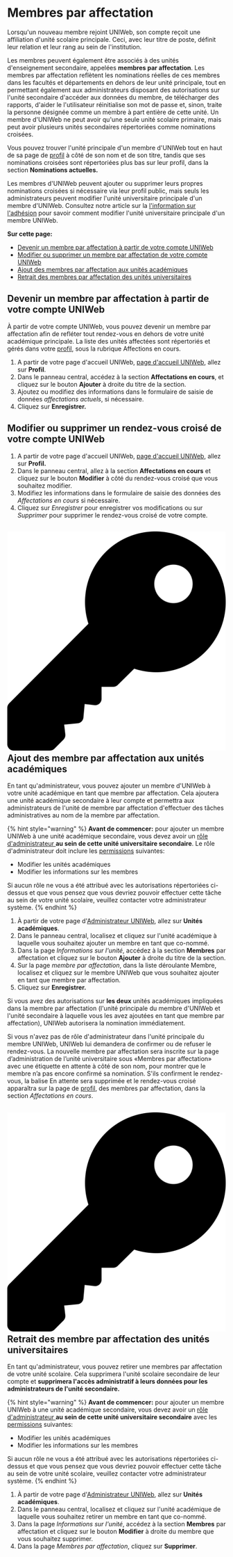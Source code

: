 # Membres par affectation

Lorsqu'un nouveau membre rejoint UNIWeb, son compte reçoit une affiliation d'unité scolaire principale. Ceci, avec leur titre de poste, définit leur relation et leur rang au sein de l'institution.

Les membres peuvent également être associés à des unités d'enseignement secondaire, appelées **membres par affectation**. Les membres par affectation reflètent les nominations réelles de ces membres dans les facultés et départements en dehors de leur unité principale, tout en permettant également aux administrateurs disposant des autorisations sur l'unité secondaire d'accéder aux données du membre, de télécharger des rapports, d'aider le l'utilisateur réinitialise son mot de passe et, sinon, traite la personne désignée comme un membre à part entière de cette unité. Un membre d'UNIWeb ne peut avoir qu'une seule unité scolaire primaire, mais peut avoir plusieurs unités secondaires répertoriées comme nominations croisées.

Vous pouvez trouver l'unité principale d'un membre d'UNIWeb tout en haut de sa page de [profil](../../networking-on-uniweb/filling-out-your-public-profile.md) à côté de son nom et de son titre, tandis que ses nominations croisées sont répertoriées plus bas sur leur profil, dans la section **Nominations actuelles.**

Les membres d'UNIWeb peuvent ajouter ou supprimer leurs propres nominations croisées si nécessaire via leur profil public, mais seuls les administrateurs peuvent modifier l'unité universitaire principale d'un membre d'UNIWeb. Consultez notre article sur la [l'information sur l'adhésion](../account-management/member-account-information.md#editing-the-account-information-of-other-uniweb-members) pour savoir comment modifier l'unité universitaire principale d'un membre UNIWeb.

**Sur cette page:**

* [Devenir un membre par affectation à partir de votre compte UNIWeb](cross-appointments.md#adding-a-cross-appointment-to-your-uniweb-account)
* [Modifier ou supprimer un membre par affectation de votre compte UNIWeb](cross-appointments.md#editing-or-deleting-a-cross-appointment-from-your-uniweb-account)
* [Ajout des membres par affectation aux unités académiques](cross-appointments.md#adding-cross-appointees-to-academic-units)
* [Retrait des membres par affectation des unités universitaires ](cross-appointments.md#removing-cross-appointees-from-academic-units)

## **Devenir un membre par affectation à partir de votre compte UNIWeb**

À partir de votre compte UNIWeb, vous pouvez devenir un membre par affectation afin de refléter tout rendez-vous en dehors de votre unité académique principale. La liste des unités affectées sont répertoriés et gérés dans votre [profil](../../networking-on-uniweb/filling-out-your-public-profile.md), sous la rubrique Affections en cours.

1. A partir de votre page d'accueil UNIWeb, [page d'accueil UNIWeb](../../navigating-uniweb/the-home-page.md), allez sur **Profil**.
2. Dans le panneau central, accédez à la section **Affectations en cours**, et cliquez sur le bouton **Ajouter** à droite du titre de la section.
3. Ajoutez ou modifiez des informations dans le formulaire de saisie de données _affectations actuels_, si nécessaire.
4. Cliquez sur **Enregistrer.**

## **Modifier ou supprimer un rendez-vous croisé de votre compte UNIWeb**

1. A partir de votre page d'accueil UNIWeb, [page d'accueil UNIWeb](../../navigating-uniweb/the-home-page.md), allez sur **Profil.**
2. Dans le panneau central, allez à la section **Affectations en cours** et cliquez sur le bouton **Modifier** à côté du rendez-vous croisé que vous souhaitez modifier.
3. Modifiez les informations dans le formulaire de saisie des données des _Affectations en cours_ si nécessaire.
4. Cliquez sur _Enregistrer_ pour enregistrer vos modifications ou sur _Supprimer_ pour supprimer le rendez-vous croisé de votre compte.

## ![](../../.gitbook/assets/key%20%281%29.svg) **Ajout des membre par affectation aux unités académiques**

En tant qu'administrateur, vous pouvez ajouter un membre d'UNIWeb à votre unité académique en tant que membre par affectation. Cela ajoutera une unité académique secondaire à leur compte et permettra aux administrateurs de l'unité de membre par affectation d'effectuer des tâches administratives au nom de la membre par affectation.

{% hint style="warning" %}
**Avant de commencer:** pour ajouter un membre UNIWeb à une unité académique secondaire, vous devez avoir un [rôle d'administrateur ](../access-control/managing-administrator-roles-and-permissions.md)**au sein de cette unité universitaire secondaire**. Le rôle d'administrateur doit inclure les [permissions](../access-control/managing-administrator-roles-and-permissions.md#administrator-permissions) suivantes:

* Modifier les unités académiques
* Modifier les informations sur les membres

Si aucun rôle ne vous a été attribué avec les autorisations répertoriées ci-dessus et que vous pensez que vous devriez pouvoir effectuer cette tâche au sein de votre unité scolaire, veuillez contacter votre administrateur système.
{% endhint %}

1. À partir de votre page d'[Administrateur UNIWeb](../../navigating-uniweb/the-administration-page.md), allez sur **Unités académiques**. 
2. Dans le panneau central, localisez et cliquez sur l'unité académique à laquelle vous souhaitez ajouter un membre en tant que co-nommé.
3. Dans la page _Informations sur l'unité_, accédez à la section **Membres** par affectation et cliquez sur le bouton **Ajouter** à droite du titre de la section.
4. Sur la page _membre par affectation_, dans la liste déroulante Membre, localisez et cliquez sur le membre UNIWeb que vous souhaitez ajouter en tant que membre par affectation.
5. Cliquez sur **Enregistrer.**

Si vous avez des autorisations sur **les deux** unités académiques impliquées dans la membre par affectation \(l'unité principale du membre d'UNIWeb et l'unité secondaire à laquelle vous les avez ajoutées en tant que membre par affectation\), UNIWeb autorisera la nomination immédiatement.

Si vous n'avez pas de rôle d'administrateur dans l'unité principale du membre UNIWeb, UNIWeb lui demandera de confirmer ou de refuser le rendez-vous. La nouvelle membre par affectation sera inscrite sur la page d’administration de l’unité universitaire sous «Membres par affectation» avec une étiquette en attente à côté de son nom, pour montrer que le membre n’a pas encore confirmé sa nomination. S'ils confirment le rendez-vous, la balise En attente sera supprimée et le rendez-vous croisé apparaîtra sur la page de [profil](../../networking-on-uniweb/filling-out-your-public-profile.md), des membres par affectation, dans la section _Affectations en cours_.

## ![](../../.gitbook/assets/key%20%281%29.svg) **Retrait des membre par affectation des unités universitaires**

En tant qu'administrateur, vous pouvez retirer une membres par affectation de votre unité scolaire. Cela supprimera l'unité scolaire secondaire de leur compte et **supprimera l'accès administratif à leurs données pour les administrateurs de l'unité secondaire.**

{% hint style="warning" %}
**Avant de commencer:** pour ajouter un membre UNIWeb à une unité académique secondaire, vous devez avoir un [rôle d'administrateur ](../access-control/managing-administrator-roles-and-permissions.md)**au sein de cette unité universitaire secondaire** avec les [permissions](../access-control/managing-administrator-roles-and-permissions.md#administrator-permissions) suivantes:

* Modifier les unités académiques
* Modifier les informations sur les membres

Si aucun rôle ne vous a été attribué avec les autorisations répertoriées ci-dessus et que vous pensez que vous devriez pouvoir effectuer cette tâche au sein de votre unité scolaire, veuillez contacter votre administrateur système.
{% endhint %}

1. À partir de votre page d'[Administrateur UNIWeb](../../navigating-uniweb/the-administration-page.md), allez sur **Unités académiques**. 
2. Dans le panneau central, localisez et cliquez sur l'unité académique de laquelle vous souhaitez retirer un membre en tant que co-nommé.
3. Dans la page _Informations sur l'unité_, accédez à la section **Membres** par affectation et cliquez sur le bouton **Modifier** à droite du membre que vous souhaitez supprimer.
4. Dans la page _Membres par affectation_, cliquez sur **Supprimer**.

